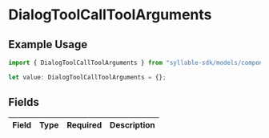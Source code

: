 # DialogToolCallToolArguments

## Example Usage

```typescript
import { DialogToolCallToolArguments } from "syllable-sdk/models/components";

let value: DialogToolCallToolArguments = {};
```

## Fields

| Field       | Type        | Required    | Description |
| ----------- | ----------- | ----------- | ----------- |